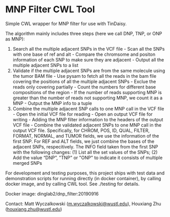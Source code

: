 # MNP Filter CWL Tool

Simple CWL wrapper for MNP filter for use with TinDaisy.

The algorithm mainly includes three steps (here we call DNP, TNP, or ONP as MNP):
1. Search all the multiple adjacent SNPs in the VCF file
        - Scan all the SNPs with one base of ref and alt
        - Compare the chromsome and positon information of each SNP to make sure they are adjacent
        - Output all the multiple adjacent SNPs to a list
2. Validate if the multiple adjacent SNPs are from the same molecule using the tumor BAM file
        - Use pysam to fetch all the reads in the bam file covering the positions of all the multiple adjacent SNPs
        - Exclue the reads only covering partially
        - Count the numbers for different base compositions of the region
        - If the number of reads supporting MNP is greater than the number of reads not supporting MNP, we count it as a MNP
        - Output the MNP info to a tuple
3. Combine the multiple adjacent SNP calls to one MNP call in the VCF file
        - Open the initial VCF file for reading
        - Open an output VCF file for writing
        - Adding the MNP filter information to the headers of the output VCF file
        - Combine the validated adjacent SNPs to one MNP call in the output VCF file. Specifically, for CHROM, POS, ID, QUAL, FILTER, FORMAT, NORMAL, and TUMOR fields, we use the information of the first SNP. For REF and ALT fields, we just combine the bases of the adjacent SNPs, respecitively. The INFO field taken from the first SNP with the following changes: (1) List all the set values of the SNPs; (2) Add the value “DNP”, "TNP" or "ONP" to indicate it consists of multiple merged SNPs

For development and testing purposes, this project ships with test data and
demonstration scripts for running directly (in docker container), by calling
docker image, and by calling CWL tool. See ./testing for details.

Docker image: dinglab2/dnp\_filter:20190916

Contact: Matt Wyczalkowski (m.wyczalkowski@wustl.edu), Houxiang Zhu (houxiang.zhu@wustl.edu)

